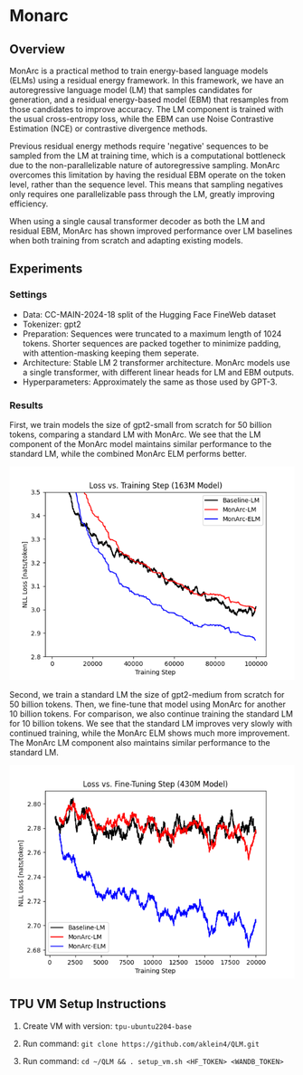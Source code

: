 # Monarc

## Overview

MonArc is a practical method to train energy-based language models (ELMs) using a residual energy framework. In this framework, we have an autoregressive language model (LM) that samples candidates for generation, and a residual energy-based model (EBM) that resamples from those candidates to improve accuracy. The LM component is trained with the usual cross-entropy loss, while the EBM can use Noise Contrastive Estimation (NCE) or contrastive divergence methods.

Previous residual energy methods require 'negative' sequences to be sampled from the LM at training time, which is a computational bottleneck due to the non-parallelizable nature of autoregressive sampling. MonArc overcomes this limitation by having the residual EBM operate on the token level, rather than the sequence level. This means that sampling negatives only requires one parallelizable pass through the LM, greatly improving efficiency.

When using a single causal transformer decoder as both the LM and residual EBM, MonArc has shown improved performance over LM baselines when both training from scratch and adapting existing models.

## Experiments

### Settings
 - Data: CC-MAIN-2024-18 split of the Hugging Face FineWeb dataset
 - Tokenizer: gpt2
 - Preparation: Sequences were truncated to a maximum length of 1024 tokens. Shorter sequences are packed together to minimize padding, with attention-masking keeping them seperate.
 - Architecture: Stable LM 2 transformer architecture. MonArc models use a single transformer, with different linear heads for LM and EBM outputs.
 - Hyperparameters: Approximately the same as those used by GPT-3.

### Results

First, we train models the size of gpt2-small from scratch for 50 billion tokens, comparing a standard LM with MonArc. We see that the LM component of the MonArc model maintains similar performance to the standard LM, while the combined MonArc ELM performs better.

![./figures/train-loss-163M.png](./figures/train-loss-163M.png)

Second, we train a standard LM the size of gpt2-medium from scratch for 50 billion tokens. Then, we fine-tune that model using MonArc for another 10 billion tokens. For comparison, we also continue training the standard LM for 10 billion tokens. We see that the standard LM improves very slowly with continued training, while the MonArc ELM shows much more improvement. The MonArc LM component also maintains similar performance to the standard LM.

![./figures/finetune-loss-430M.png](./figures/finetune-loss-430M.png)

## TPU VM Setup Instructions

1. Create VM with version: `tpu-ubuntu2204-base`

2. Run command: `git clone https://github.com/aklein4/QLM.git`

3. Run command: `cd ~/QLM && . setup_vm.sh <HF_TOKEN> <WANDB_TOKEN>`
